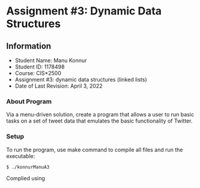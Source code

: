 # Assignment #3: Dynamic Data Structures

## Information
* Student Name: Manu Konnur
* Student ID: 1178498
* Course: CIS*2500 
* Assignment #3: dynamic data structures (linked lists)
* Date of Last Revision: April 3, 2022

### About Program
Via a menu-driven solution, create a program that allows a user to run basic tasks on a set of tweet data that emulates the basic functionality of Twitter.

### Setup
To run the program, use make command to compile all files and run the executable:
```
$ ./konnurManuA3
```

Complied using 